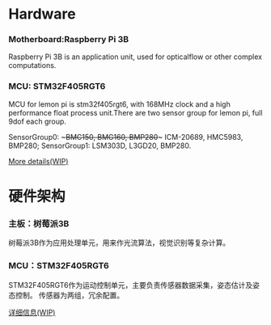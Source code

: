 # Hardware

### Motherboard:Raspberry Pi 3B
Raspberry Pi 3B is an application unit, used for opticalflow or other complex computations.

### MCU: STM32F405RGT6
MCU for lemon pi is stm32f405rgt6, with 168MHz clock and a high performance float process unit.There are two sensor group for lemon pi, full 9dof each group.

SensorGroup0: ~~~BMC150, BMG160, BMP280~~~ ICM-20689, HMC5983, BMP280;
SensorGroup1: LSM303D, L3GD20, BMP280.

[More details(WIP)](http://wp.me/p9jY07-1x)

# 硬件架构

### 主板：树莓派3B
树莓派3B作为应用处理单元，用来作光流算法，视觉识别等复杂计算。

### MCU：STM32F405RGT6
STM32F405RGT6作为运动控制单元，主要负责传感器数据采集，姿态估计及姿态控制。
传感器为两组，冗余配置。

[详细信息(WIP)](http://wp.me/p9jY07-1x)
